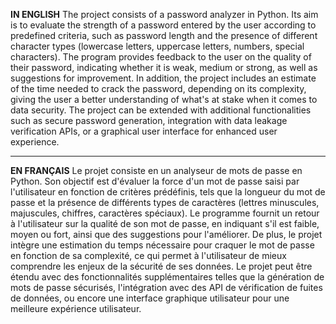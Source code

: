 **IN ENGLISH**
The project consists of a password analyzer in Python. Its aim is to evaluate the strength of a password entered by the user according to predefined criteria,
such as password length and the presence of different character types (lowercase letters, uppercase letters, numbers, special characters). The program provides feedback
to the user on the quality of their password, indicating whether it is weak, medium or strong, as well as suggestions for improvement. In addition, the project includes an estimate
of the time needed to crack the password, depending on its complexity, giving the user a better understanding of what's at stake when it comes to data security.
The project can be extended with additional functionalities such as secure password generation, integration with data leakage verification APIs,
or a graphical user interface for enhanced user experience.

---

**EN FRANÇAIS**
Le projet consiste en un analyseur de mots de passe en Python. Son objectif est d'évaluer la force d'un mot de passe saisi par l'utilisateur en fonction de critères prédéfinis,
tels que la longueur du mot de passe et la présence de différents types de caractères (lettres minuscules, majuscules, chiffres, caractères spéciaux). Le programme fournit un retour
à l'utilisateur sur la qualité de son mot de passe, en indiquant s'il est faible, moyen ou fort, ainsi que des suggestions pour l'améliorer. De plus, le projet intègre une estimation
du temps nécessaire pour craquer le mot de passe en fonction de sa complexité, ce qui permet à l'utilisateur de mieux comprendre les enjeux de la sécurité de ses données.
Le projet peut être étendu avec des fonctionnalités supplémentaires telles que la génération de mots de passe sécurisés, l'intégration avec des API de vérification de fuites de données,
ou encore une interface graphique utilisateur pour une meilleure expérience utilisateur.

